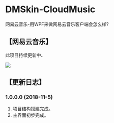 # DMSkin-CloudMusic
网易云音乐-用WPF来做网易云音乐客户端会怎么样?
## 【网易云音乐】
此项目持续更新中..

<Image src='https://raw.githubusercontent.com/944095635/DMSkin-CloudMusic/master/Screenshot/demo.png'></Image>

## 【更新日志】
### 1.0.0.0 (2018-11-5)

1. 项目结构搭建完成。
2. 主界面初步完成。
